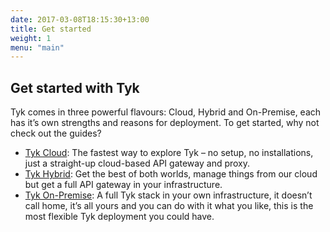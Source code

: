 ```yaml
--- 
date: 2017-03-08T18:15:30+13:00
title: Get started
weight: 1
menu: "main"
---
```


## Get started with Tyk

Tyk comes in three powerful flavours: Cloud, Hybrid and On-Premise, each has it’s own strengths and reasons for deployment. To get started, why not check out the guides?

- [Tyk Cloud][1]: The fastest way to explore Tyk – no setup, no installations, just a straight-up cloud-based API gateway and proxy.
- [Tyk Hybrid][2]: Get the best of both worlds, manage things from our cloud but get a full API gateway in your infrastructure.
- [Tyk On-Premise][3]: A full Tyk stack in your own infrastructure, it doesn’t call home, it’s all yours and you can do with it what you like, this is the most flexible Tyk deployment you could have.

 [1]: /get-started/with-tyk-cloud
 [2]: /get-started/with-tyk-hybrid
 [3]: /get-started/with-tyk-on-premise